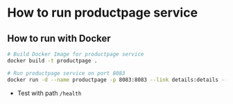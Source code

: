 # How to run productpage service

## How to run with Docker

```bash
# Build Docker Image for productpage service
docker build -t productpage .

# Run productpage service on port 8083
docker run -d --name productpage -p 8083:8083 --link details:details --link reviews:reviews --link ratings:ratings -e "DETAILS_HOSTNAME=http://details:8081" -e "RATINGS_HOSTNAME=http://ratings:8080" -e "REVIEWS_HOSTNAME=http://reviews:9080" productpage
```

* Test with path `/health`
